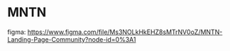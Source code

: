 # MNTN

figma: https://www.figma.com/file/Ms3NOLkHkEHZ8sMTrNV0oZ/MNTN-Landing-Page-Community?node-id=0%3A1